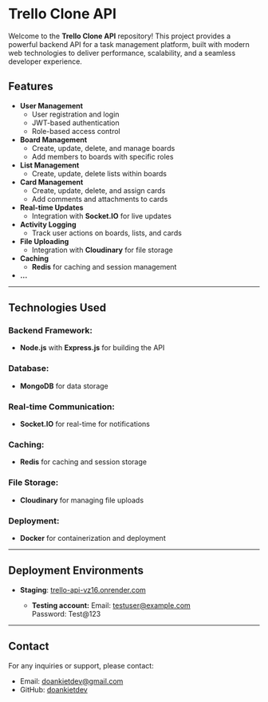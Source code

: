 # Trello Clone API

Welcome to the **Trello Clone API** repository! This project provides a powerful backend API for a task management platform, built with modern web technologies to deliver performance, scalability, and a seamless developer experience.

## Features

- **User Management**
  - User registration and login
  - JWT-based authentication
  - Role-based access control
- **Board Management**
  - Create, update, delete, and manage boards
  - Add members to boards with specific roles
- **List Management**
  - Create, update, delete lists within boards
- **Card Management**
  - Create, update, delete, and assign cards
  - Add comments and attachments to cards
- **Real-time Updates**
  - Integration with **Socket.IO** for live updates
- **Activity Logging**
  - Track user actions on boards, lists, and cards
- **File Uploading**
  - Integration with **Cloudinary** for file storage
- **Caching**
  - **Redis** for caching and session management
- **...**

---

## Technologies Used

### Backend Framework:

- **Node.js** with **Express.js** for building the API

### Database:

- **MongoDB** for data storage

### Real-time Communication:

- **Socket.IO** for real-time for notifications

### Caching:

- **Redis** for caching and session storage

### File Storage:

- **Cloudinary** for managing file uploads

### Deployment:

- **Docker** for containerization and deployment

---

## Deployment Environments

- **Staging**: [trello-api-vz16.onrender.com](https://trello-api-vz16.onrender.com)

  - **Testing account:**
    Email: testuser@example.com  
    Password: Test@123

---

## Contact

For any inquiries or support, please contact:

- Email: doankietdev@gmail.com
- GitHub: [doankietdev](https://github.com/doankietdev)

